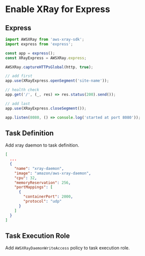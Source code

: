 # Enable XRay for Express

## Express

```typescript
import AWSXRay from 'aws-xray-sdk';
import express from 'express';

const app = express();
const XRayExpress = AWSXRay.express;

AWSXRay.captureHTTPsGlobal(http, true);

// add first
app.use(XRayExpress.openSegment('site-name'));

// health check
app.get('/', (_, res) => res.status(200).send());

// add last
app.use(XRayExpress.closeSegment());

app.listen(8080, () => console.log('started at port 8080'));
```

## Task Definition

Add xray daemon to task definition.

```JSON
[
  ...
  {
    "name": "xray-daemon",
    "image": "amazon/aws-xray-daemon",
    "cpu": 32,
    "memoryReservation": 256,
    "portMappings": [
      {
        "containerPort": 2000,
        "protocol": "udp"
      }
    ]
  }
]
```

## Task Execution Role

Add `AWSXRayDaemonWriteAccess` policy to task execution role.
